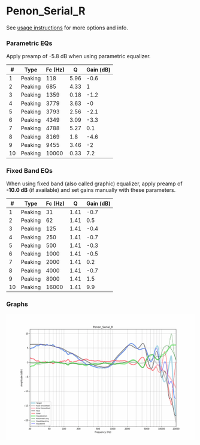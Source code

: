 # Penon_Serial_R
See [usage instructions](https://github.com/jaakkopasanen/AutoEq#usage) for more options and info.

### Parametric EQs
Apply preamp of -5.8 dB when using parametric equalizer.

|   # | Type    |   Fc (Hz) |    Q |   Gain (dB) |
|-----|---------|-----------|------|-------------|
|   1 | Peaking |       118 | 5.96 |        -0.6 |
|   2 | Peaking |       685 | 4.33 |         1   |
|   3 | Peaking |      1359 | 0.18 |        -1.2 |
|   4 | Peaking |      3779 | 3.63 |        -0   |
|   5 | Peaking |      3793 | 2.56 |        -2.1 |
|   6 | Peaking |      4349 | 3.09 |        -3.3 |
|   7 | Peaking |      4788 | 5.27 |         0.1 |
|   8 | Peaking |      8169 | 1.8  |        -4.6 |
|   9 | Peaking |      9455 | 3.46 |        -2   |
|  10 | Peaking |     10000 | 0.33 |         7.2 |

### Fixed Band EQs
When using fixed band (also called graphic) equalizer, apply preamp of **-10.0 dB** (if available) and set gains manually with these parameters.

|   # | Type    |   Fc (Hz) |    Q |   Gain (dB) |
|-----|---------|-----------|------|-------------|
|   1 | Peaking |        31 | 1.41 |        -0.7 |
|   2 | Peaking |        62 | 1.41 |         0.5 |
|   3 | Peaking |       125 | 1.41 |        -0.4 |
|   4 | Peaking |       250 | 1.41 |        -0.7 |
|   5 | Peaking |       500 | 1.41 |        -0.3 |
|   6 | Peaking |      1000 | 1.41 |        -0.5 |
|   7 | Peaking |      2000 | 1.41 |         0.2 |
|   8 | Peaking |      4000 | 1.41 |        -0.7 |
|   9 | Peaking |      8000 | 1.41 |         1.5 |
|  10 | Peaking |     16000 | 1.41 |         9.9 |

### Graphs
![](./Penon_Serial_R.png)
